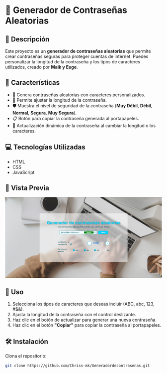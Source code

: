# 🔑 Generador de Contraseñas Aleatorias

## 📌 Descripción

Este proyecto es un **generador de contraseñas aleatorias** que permite crear contraseñas seguras para proteger cuentas de internet. Puedes personalizar la longitud de la contraseña y los tipos de caracteres utilizados, creado por **Maik y Euge**.

## 🌟 Características

- 🔄 Genera contraseñas aleatorias con caracteres personalizados.
- 📏 Permite ajustar la longitud de la contraseña.
- 🛡️ Muestra el nivel de seguridad de la contraseña (**Muy Débil**, **Débil**, **Normal**, **Segura**, **Muy Segura**).
- 📋 Botón para copiar la contraseña generada al portapapeles.
- 🚀 Actualización dinámica de la contraseña al cambiar la longitud o los caracteres.

## 💻 Tecnologías Utilizadas

- HTML
- CSS
- JavaScript

## 🌅 Vista Previa

<img src="Foto2.png"> 

## 🚀 Uso

1. Selecciona los tipos de caracteres que deseas incluir (ABC, abc, 123, #$&).
2. Ajusta la longitud de la contraseña con el control deslizante.
3. Haz clic en el botón de actualizar para generar una nueva contraseña.
4. Haz clic en el botón **"Copiar"** para copiar la contraseña al portapapeles.

## 🛠️ Instalación

Clona el repositorio:

```bash
git clone https://github.com/Chriss-mk/Generadordecontrasenas.git